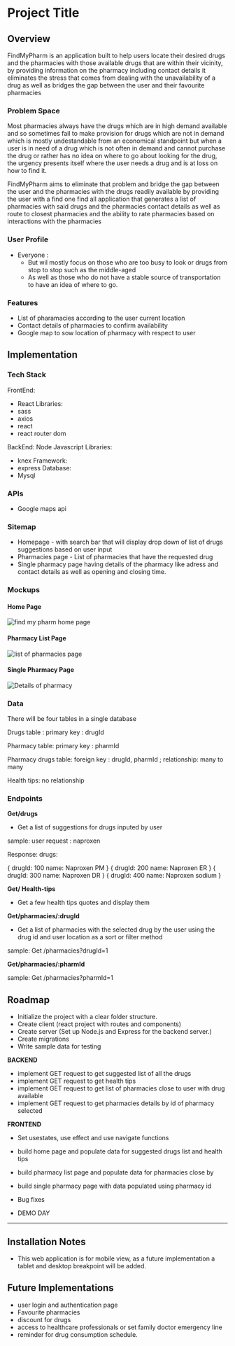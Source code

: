 # Project Title

## Overview

FindMyPharm is an application built to help users locate their desired drugs and the pharmacies with those available drugs that are within their vicinity, by providing information on the pharmacy including contact details it eliminates the stress that comes from dealing with the unavailability of a drug as well as bridges the gap between the user and their favourite pharmacies

### Problem Space

Most pharmacies always have the drugs which are in high demand available and so sometimes fail to make provision for drugs which are not in demand which is mostly undestandable from an economical standpoint but when a user is in need of a drug which is not often in demand and cannot purchase the drug or rather has no idea on where to go about looking for the drug, the urgency presents itself where the user needs a drug and is at loss on how to find it.

FindMyPharm aims to eliminate that problem and bridge the gap between the user and the pharmacies with the drugs readily available by providing the user with a find one find all application that generates a list of pharmacies with said drugs and the pharmacies contact details as well as route to closest pharmacies and the ability to rate pharmacies based on interactions with the pharmacies

### User Profile

- Everyone :
  - But wil mostly focus on those who are too busy to look or drugs from stop to stop such as the middle-aged
  - As well as those who do not have a stable source of transportation to have an idea of where to go.

### Features

- List of pharamacies according to the user current location
- Contact details of pharmacies to confirm availability
- Google map to sow location of pharmacy with respect to user

## Implementation

### Tech Stack

FrontEnd:

- React
  Libraries:
- sass
- axios
- react
- react router dom

BackEnd:
Node Javascript
Libraries:

- knex
  Framework:
- express
  Database:
- Mysql

### APIs

- Google maps api

### Sitemap

- Homepage - with search bar that will display drop down of list of drugs suggestions based on user input
- Pharmacies page - List of pharmacies that have the requested drug
- Single pharmacy page having details of the pharmacy like adress and contact details as well as opening and closing time.

### Mockups

#### Home Page

![find my pharm home page](./assets/mock-up-homepage.png)

#### Pharmacy List Page

![list of pharmacies page](./assets/mock-up-pharm-list-page.png)

#### Single Pharmacy Page

![Details of pharmacy](./assets/mock-up-pharm-details-page.png)

### Data

There will be four tables in a single database

Drugs table : primary key : drugId

Pharmacy table: primary key : pharmId 

Pharmacy drugs table: foreign key : drugId, pharmId ; relationship: many to many

Health tips: no relationship

### Endpoints

**Get/drugs**

- Get a list of suggestions for drugs inputed by user

sample: user request : naproxen

Response:
drugs:

{
drugId: 100
name: Naproxen PM
}
{
drugId: 200
name: Naproxen ER
}
{
drugId: 300
name: Naproxen DR
}
{
drugId: 400
name: Naproxen sodium
}

**Get/ Health-tips**

- Get a few health tips quotes and display them

**Get/pharmacies/:drugId**

- Get a list of pharmacies with the selected drug by the user using the drug id and user location as a sort or filter method

sample: Get /pharmacies?drugId=1

**Get/pharmacies/:pharmId**

sample: Get /pharmacies?pharmId=1

## Roadmap

- Initialize the project with a clear folder structure.
- Create client (react project with routes and components)
- Create server (Set up Node.js and Express for the backend server.)
- Create migrations
- Write sample data for testing

**BACKEND**

- implement GET request to get suggested list of all the drugs
- implement GET request to get health tips
- implement GET request to get list of pharmacies close to user with drug available
- implement GET request to get pharmacies details by id of pharmacy selected

**FRONTEND**

- Set usestates, use effect and use navigate functions
- build home page and populate data for suggested drugs list and health tips
- build pharmacy list page and populate data for pharmacies close by
- build single pharmacy page with data populated using pharmacy id

- Bug fixes

- DEMO DAY

---
## Installation Notes
- This web application is for mobile view, as a future implementation a tablet and desktop breakpoint will be added.

  
## Future Implementations

- user login and authentication page
- Favourite pharmacies
- discount for drugs
- access to healthcare professionals or set family doctor emergency line
- reminder for drug consumption schedule.

